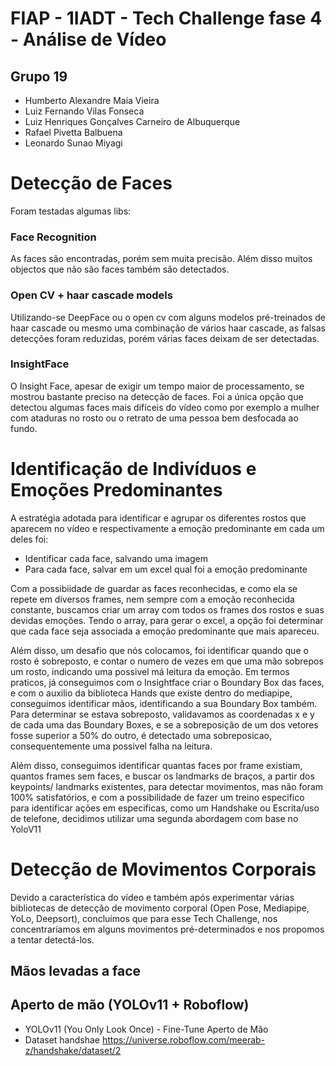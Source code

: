 # FIAP - 1IADT - Tech Challenge fase 4 - Análise de Vídeo
## Grupo 19
- Humberto Alexandre Maia Vieira
- Luiz Fernando Vilas Fonseca
- Luiz Henriques Gonçalves Carneiro de Albuquerque
- Rafael Pivetta Balbuena
- Leonardo Sunao Miyagi

# Detecção de Faces

Foram testadas algumas libs:
### Face Recognition
As faces são encontradas, porém sem muita precisão. Além disso muitos objectos que não são faces também são detectados.

### Open CV + haar cascade models
Utilizando-se DeepFace ou o open cv com alguns modelos pré-treinados de haar cascade ou mesmo uma combinação de vários haar cascade, as falsas detecções foram reduzidas, porém várias faces deixam de ser detectadas.

### InsightFace
O Insight Face, apesar de exigir um tempo maior de processamento, se mostrou bastante preciso na detecção de faces. Foi a única opção que detectou algumas faces mais difíceis do vídeo como por exemplo a mulher com ataduras no rosto ou o retrato de uma pessoa bem desfocada ao fundo.

# Identificação de Indivíduos e Emoções Predominantes

A estratégia adotada para identificar e agrupar os diferentes rostos que aparecem no vídeo e respectivamente a emoção predominante em cada um deles foi:
- Identificar cada face, salvando uma imagem
- Para cada face, salvar em um excel qual foi a emoção predominante

Com a possibiidade de guardar as faces reconhecidas, e como ela se repete em diversos frames, nem sempre com a emoção reconhecida constante, buscamos criar um array com todos os frames dos rostos e suas devidas emoções.
Tendo o array, para gerar o excel, a opção foi determinar que cada face seja associada a emoção predominante que mais apareceu.

Além disso, um desafio que nós colocamos, foi identificar quando que o rosto é sobreposto, e contar o numero de vezes em que uma mão sobrepos um rosto, indicando uma possivel má leitura da emoção. 
Em termos praticos, já conseguimos com o Insightface criar o Boundary Box das faces, e com o auxilio da biblioteca Hands que existe dentro do mediapipe, conseguimos identificar mãos, identificando a sua Boundary Box também.
Para determinar se estava sobreposto, validavamos as coordenadas x e y de cada uma das Boundary Boxes, e se a sobreposição de um dos vetores fosse superior a 50% do outro, é detectado uma sobreposicao, consequentemente uma possivel falha na leitura.

Além disso, conseguimos identificar quantas faces por frame existiam, quantos frames sem faces, e buscar os landmarks de braços, a partir dos keypoints/ landmarks existentes, para detectar movimentos, mas não foram 100% satisfatórios, e com a possibilidade de fazer um treino especifico para identificar ações em especificas, como um Handshake ou Escrita/uso de telefone, decidimos utilizar uma segunda abordagem com base no YoloV11
  

# Detecção de Movimentos Corporais

Devido a característica do vídeo e também após experimentar várias bibliotecas de detecção de movimento corporal (Open Pose, Mediapipe, YoLo, Deepsort), concluímos que para esse Tech Challenge, nos concentraríamos em alguns movimentos pré-determinados e nos propomos a tentar detectá-los.

## Mãos levadas a face

## Aperto de mão (YOLOv11 + Roboflow)

- YOLOv11 (You Only Look Once) - Fine-Tune Aperto de Mão
- Dataset handshae https://universe.roboflow.com/meerab-z/handshake/dataset/2
